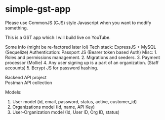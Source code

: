 # simple-gst-app

Please use CommonJS (CJS) style Javascript when you want to modify something.

This is a GST app which I will build live on YouTube.

Some info (might be re-factored later lol)
Tech stack: ExpressJS + MySQL (Sequelize)
Authentication: Passport JS (Bearer token based Auth)
Misc: 1. Roles and permissions management. 2. Migrations and seeders. 3. Payment processor (Mollie) 4. Any user signing up is a part of an organization. (Staff accounts) 5. Bcrypt JS for password hashing.

Backend API project  
Postman API collection

Models:

1. User model (id, email, password, status, active, customer_id)
2. Organizations model (Id, name, API Key)
3. User-Organization model (Id, User ID, Org ID, status)
